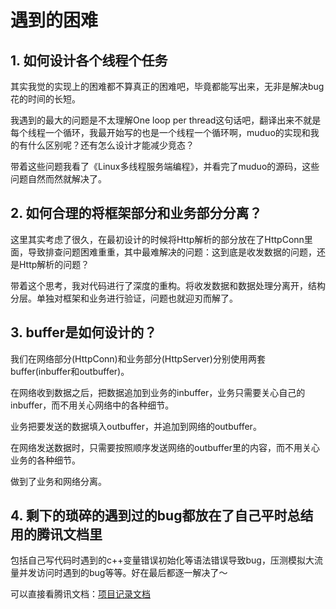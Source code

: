 # 遇到的困难

## 1. 如何设计各个线程个任务
其实我觉的实现上的困难都不算真正的困难吧，毕竟都能写出来，无非是解决bug花的时间的长短。

我遇到的最大的问题是不太理解One loop per thread这句话吧，翻译出来不就是每个线程一个循环，我最开始写的也是一个线程一个循环啊，muduo的实现和我的有什么区别呢？还有怎么设计才能减少竞态？

带着这些问题我看了《Linux多线程服务端编程》，并看完了muduo的源码，这些问题自然而然就解决了。

## 2. 如何合理的将框架部分和业务部分分离？

这里其实考虑了很久，在最初设计的时候将Http解析的部分放在了HttpConn里面，导致排查问题困难重重，其中最难解决的问题：这到底是收发数据的问题，还是Http解析的问题？

带着这个思考，我对代码进行了深度的重构。将收发数据和数据处理分离开，结构分层。单独对框架和业务进行验证，问题也就迎刃而解了。

## 3. buffer是如何设计的？

我们在网络部分(HttpConn)和业务部分(HttpServer)分别使用两套buffer(inbuffer和outbuffer)。

在网络收到数据之后，把数据追加到业务的inbuffer，业务只需要关心自己的inbuffer，而不用关心网络中的各种细节。

业务把要发送的数据填入outbuffer，并追加到网络的outbuffer。

在网络发送数据时，只需要按照顺序发送网络的outbuffer里的内容，而不用关心业务的各种细节。

做到了业务和网络分离。

## 4. 剩下的琐碎的遇到过的bug都放在了自己平时总结用的腾讯文档里

包括自己写代码时遇到的c++变量错误初始化等语法错误导致bug，压测模拟大流量并发访问时遇到的bug等等。好在最后都逐一解决了～

可以直接看腾讯文档：[项目记录文档](https://docs.qq.com/doc/DS0hNRk5iV2ZpT3pZ)
